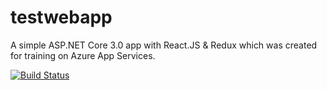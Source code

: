 # testwebapp
A simple ASP.NET Core 3.0 app with React.JS &amp; Redux which was created for training on Azure App Services.

[![Build Status](https://dev.azure.com/kstadryniaktestwebapp/kstadryniaktestwebapp/_apis/build/status/kstadryniaktestwebapp%20-%201%20-%20CI?branchName=master)](https://dev.azure.com/kstadryniaktestwebapp/kstadryniaktestwebapp/_build/latest?definitionId=2&branchName=master)
